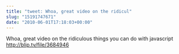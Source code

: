 ```yaml
---
title: "tweet: Whoa, great video on the ridicul"
slug: "15191747671"
date: "2010-06-01T17:18:03+00:00"
---
```

Whoa, great video on the ridiculous things you can do with javascript http://blip.tv/file/3684946